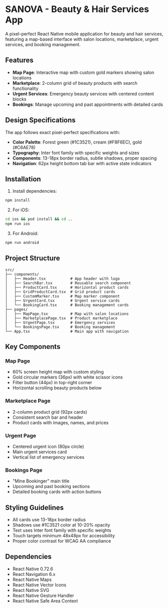 # SANOVA - Beauty & Hair Services App

A pixel-perfect React Native mobile application for beauty and hair services, featuring a map-based interface with salon locations, marketplace, urgent services, and booking management.

## Features

- **Map Page**: Interactive map with custom gold markers showing salon locations
- **Marketplace**: 2-column grid of beauty products with search functionality
- **Urgent Services**: Emergency beauty services with centered content blocks
- **Bookings**: Manage upcoming and past appointments with detailed cards

## Design Specifications

The app follows exact pixel-perfect specifications with:
- **Color Palette**: Forest green (#1C3521), cream (#F8F6EC), gold (#C6AE78)
- **Typography**: Inter font family with specific weights and sizes
- **Components**: 13-18px border radius, subtle shadows, proper spacing
- **Navigation**: 62px height bottom tab bar with active state indicators

## Installation

1. Install dependencies:
```bash
npm install
```

2. For iOS:
```bash
cd ios && pod install && cd ..
npm run ios
```

3. For Android:
```bash
npm run android
```

## Project Structure

```
src/
├── components/
│   ├── Header.tsx           # App header with logo
│   ├── SearchBar.tsx        # Reusable search component
│   ├── ProductCard.tsx      # Horizontal product cards
│   ├── GridProductCard.tsx  # Grid product cards
│   ├── CustomMarker.tsx     # Map marker component
│   ├── UrgentCard.tsx       # Urgent service cards
│   └── BookingCard.tsx      # Booking management cards
├── pages/
│   ├── MapPage.tsx          # Map with salon locations
│   ├── MarketplacePage.tsx  # Product marketplace
│   ├── UrgentPage.tsx       # Emergency services
│   └── BookingsPage.tsx     # Booking management
└── App.tsx                  # Main app with navigation
```

## Key Components

### Map Page
- 60% screen height map with custom styling
- Gold circular markers (36px) with white scissor icons
- Filter button (44px) in top-right corner
- Horizontal scrolling beauty products below

### Marketplace Page
- 2-column product grid (92px cards)
- Consistent search bar and header
- Product cards with images, names, and prices

### Urgent Page
- Centered urgent icon (80px circle)
- Main urgent services card
- Vertical list of emergency services

### Bookings Page
- "Mine Bookinger" main title
- Upcoming and past booking sections
- Detailed booking cards with action buttons

## Styling Guidelines

- All cards use 13-18px border radius
- Shadows use #1C3521 color at 10-20% opacity
- Text uses Inter font family with specific weights
- Touch targets minimum 48x48px for accessibility
- Proper color contrast for WCAG AA compliance

## Dependencies

- React Native 0.72.6
- React Navigation 6.x
- React Native Maps
- React Native Vector Icons
- React Native SVG
- React Native Gesture Handler
- React Native Safe Area Context